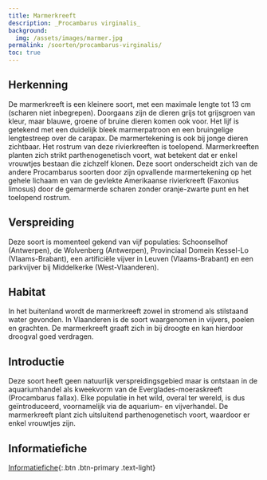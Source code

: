 ```yaml
---
title: Marmerkreeft
description: _Procambarus virginalis_
background:
  img: /assets/images/marmer.jpg
permalink: /soorten/procambarus-virginalis/
toc: true
---
```

## Herkenning
De marmerkreeft is een kleinere soort, met een maximale lengte tot 13 cm (scharen niet inbegrepen). Doorgaans zijn de dieren grijs tot grijsgroen van kleur, maar blauwe, groene of bruine dieren komen ook voor. Het lijf is getekend met een duidelijk bleek marmerpatroon en een bruingelige lengtestreep over de carapax. De marmertekening is ook bij jonge dieren zichtbaar. Het rostrum van deze rivierkreeften is toelopend. Marmerkreeften planten zich strikt parthenogenetisch voort, wat betekent dat er enkel vrouwtjes bestaan die zichzelf klonen. Deze soort onderscheidt zich van de andere Procambarus soorten door zijn opvallende marmertekening op het gehele lichaam en van de gevlekte Amerikaanse rivierkreeft (Faxonius limosus) door de gemarmerde scharen zonder oranje-zwarte punt en het toelopend rostrum.

## Verspreiding
Deze soort is momenteel gekend van vijf populaties: Schoonselhof (Antwerpen), de Wolvenberg (Antwerpen), Provinciaal Domein Kessel-Lo (Vlaams-Brabant), een artificiële vijver in Leuven (Vlaams-Brabant) en een parkvijver bij Middelkerke (West-Vlaanderen).

## Habitat
In het buitenland wordt de marmerkreeft zowel in stromend als stilstaand water gevonden. In Vlaanderen is de soort waargenomen in vijvers, poelen en grachten. De marmerkreeft graaft zich in bij droogte en kan hierdoor droogval goed verdragen.

## Introductie
Deze soort heeft geen natuurlijk verspreidingsgebied maar is ontstaan in de aquariumhandel als kweekvorm van de Everglades-moeraskreeft (Procambarus fallax). Elke populatie in het wild, overal ter wereld, is dus geïntroduceerd, voornamelijk via de aquarium- en vijverhandel. De marmerkreeft plant zich uitsluitend parthenogenetisch voort, waardoor er enkel vrouwtjes zijn.

## Informatiefiche

[Informatiefiche](https://www.iasregulation.be/772/download){:.btn .btn-primary .text-light}

